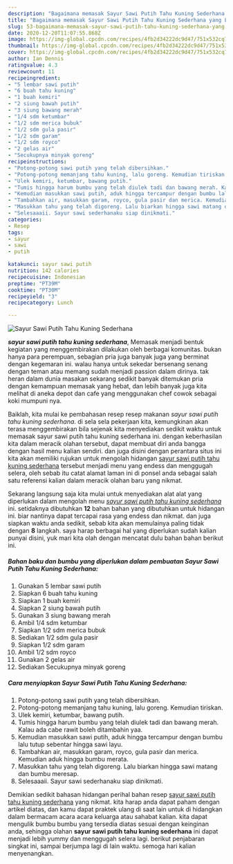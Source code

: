 ```yaml
---
description: "Bagaimana memasak Sayur Sawi Putih Tahu Kuning Sederhana yang Lezat Sekali"
title: "Bagaimana memasak Sayur Sawi Putih Tahu Kuning Sederhana yang Lezat Sekali"
slug: 53-bagaimana-memasak-sayur-sawi-putih-tahu-kuning-sederhana-yang-lezat-sekali
date: 2020-12-20T11:07:55.868Z
image: https://img-global.cpcdn.com/recipes/4fb2d34222dc9d47/751x532cq70/sayur-sawi-putih-tahu-kuning-sederhana-foto-resep-utama.jpg
thumbnail: https://img-global.cpcdn.com/recipes/4fb2d34222dc9d47/751x532cq70/sayur-sawi-putih-tahu-kuning-sederhana-foto-resep-utama.jpg
cover: https://img-global.cpcdn.com/recipes/4fb2d34222dc9d47/751x532cq70/sayur-sawi-putih-tahu-kuning-sederhana-foto-resep-utama.jpg
author: Ian Dennis
ratingvalue: 4.3
reviewcount: 11
recipeingredient:
- "5 lembar sawi putih"
- "6 buah tahu kuning"
- "1 buah kemiri"
- "2 siung bawah putih"
- "3 siung bawang merah"
- "1/4 sdm ketumbar"
- "1/2 sdm merica bubuk"
- "1/2 sdm gula pasir"
- "1/2 sdm garam"
- "1/2 sdm royco"
- "2 gelas air"
- "Secukupnya minyak goreng"
recipeinstructions:
- "Potong-potong sawi putih yang telah dibersihkan."
- "Potong-potong memanjang tahu kuning, lalu goreng. Kemudian tiriskan."
- "Ulek kemiri, ketumbar, bawang putih."
- "Tumis hingga harum bumbu yang telah diulek tadi dan bawang merah. Kalau ada cabe rawit boleh ditambahin yaa."
- "Kemudian masukkan sawi putih, aduk hingga tercampur dengan bumbu lalu tutup sebentar hingga sawi layu."
- "Tambahkan air, masukkan garam, royco, gula pasir dan merica. Kemudian aduk hingga bumbu merata."
- "Masukkan tahu yang telah digoreng. Lalu biarkan hingga sawi matang dan bumbu meresap."
- "Selesaaaii. Sayur sawi sederhanaku siap dinikmati."
categories:
- Resep
tags:
- sayur
- sawi
- putih

katakunci: sayur sawi putih 
nutrition: 142 calories
recipecuisine: Indonesian
preptime: "PT39M"
cooktime: "PT30M"
recipeyield: "3"
recipecategory: Lunch

---
```



![Sayur Sawi Putih Tahu Kuning Sederhana](https://img-global.cpcdn.com/recipes/4fb2d34222dc9d47/751x532cq70/sayur-sawi-putih-tahu-kuning-sederhana-foto-resep-utama.jpg)

<b><i>sayur sawi putih tahu kuning sederhana</i></b>, Memasak menjadi bentuk kegiatan yang menggembirakan dilakukan oleh berbagai komunitas. bukan hanya para perempuan, sebagian pria juga banyak juga yang berminat dengan kegemaran ini. walau hanya untuk sekedar bersenang senang dengan teman atau memang sudah menjadi passion dalam dirinya. tak heran dalam dunia masakan sekarang sedikit banyak ditemukan pria dengan kemampuan memasak yang hebat, dan lebih banyak juga kita melihat di aneka depot dan cafe yang menggunakan chef cowok sebagai koki mumpuni nya.

Baiklah, kita mulai ke pembahasan resep resep makanan <i>sayur sawi putih tahu kuning sederhana</i>. di sela sela pekerjaan kita, kemungkinan akan terasa menggembirakan bila sejenak kita menyediakan sedikit waktu untuk memasak sayur sawi putih tahu kuning sederhana ini. dengan keberhasilan kita dalam meracik olahan tersebut, dapat membuat diri anda bangga dengan hasil menu kalian sendiri. dan juga disini dengan perantara situs ini kita akan memiliki rujukan untuk mengolah hidangan <u>sayur sawi putih tahu kuning sederhana</u> tersebut menjadi menu yang endess dan menggugah selera, oleh sebab itu catat alamat laman ini di ponsel anda sebagai salah satu referensi kalian dalam meracik olahan baru yang nikmat.




Sekarang langsung saja kita mulai untuk menyediakan alat alat yang diperlukan dalam mengolah menu <u><i>sayur sawi putih tahu kuning sederhana</i></u> ini. setidaknya dibutuhkan <b>12</b> bahan bahan yang dibutuhkan untuk hidangan ini. biar nantinya dapat tercapai rasa yang endess dan nikmat. dan juga siapkan waktu anda sedikit, sebab kita akan memulainya paling tidak dengan <b>8</b> langkah. saya harap berbagai hal yang diperlukan sudah kalian punyai disini, yuk mari kita olah dengan mencatat dulu bahan bahan berikut ini.

<!--inarticleads1-->

##### Bahan baku dan bumbu yang diperlukan dalam pembuatan Sayur Sawi Putih Tahu Kuning Sederhana:

1. Gunakan 5 lembar sawi putih
1. Siapkan 6 buah tahu kuning
1. Siapkan 1 buah kemiri
1. Siapkan 2 siung bawah putih
1. Gunakan 3 siung bawang merah
1. Ambil 1/4 sdm ketumbar
1. Siapkan 1/2 sdm merica bubuk
1. Sediakan 1/2 sdm gula pasir
1. Siapkan 1/2 sdm garam
1. Ambil 1/2 sdm royco
1. Gunakan 2 gelas air
1. Sediakan Secukupnya minyak goreng




<!--inarticleads2-->

##### Cara menyiapkan Sayur Sawi Putih Tahu Kuning Sederhana:

1. Potong-potong sawi putih yang telah dibersihkan.
1. Potong-potong memanjang tahu kuning, lalu goreng. Kemudian tiriskan.
1. Ulek kemiri, ketumbar, bawang putih.
1. Tumis hingga harum bumbu yang telah diulek tadi dan bawang merah. Kalau ada cabe rawit boleh ditambahin yaa.
1. Kemudian masukkan sawi putih, aduk hingga tercampur dengan bumbu lalu tutup sebentar hingga sawi layu.
1. Tambahkan air, masukkan garam, royco, gula pasir dan merica. Kemudian aduk hingga bumbu merata.
1. Masukkan tahu yang telah digoreng. Lalu biarkan hingga sawi matang dan bumbu meresap.
1. Selesaaaii. Sayur sawi sederhanaku siap dinikmati.




Demikian sedikit bahasan hidangan perihal bahan resep <u>sayur sawi putih tahu kuning sederhana</u> yang nikmat. kita harap anda dapat paham dengan artikel diatas, dan kamu dapat praktek ulang di saat lain untuk di hidangkan dalam bermacam acara acara keluarga atau sahabat kalian. kita dapat mengulik bumbu bumbu yang tersedia diatas sesuai dengan keinginan anda, sehingga olahan <b>sayur sawi putih tahu kuning sederhana</b> ini dapat menjadi lebih yummy dan menggugah selera lagi. berikut penjabaran singkat ini, sampai berjumpa lagi di lain waktu. semoga hari kalian menyenangkan.
